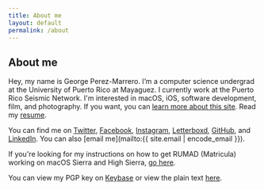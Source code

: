 ```yaml
---
title: About me
layout: default
permalink: /about
---
```


## About me

Hey, my name is George Perez-Marrero. I’m a computer science undergrad at the University of Puerto Rico at Mayaguez. I currently work at the Puerto Rico Seismic Network. I'm interested in macOS, iOS, software development, film, and photography. If you want, you can [learn more about this site](/site). Read my [resume](/resume).

You can find me on [Twitter](https://twitter.com/georgeperez/), [Facebook](https://facebook.com/georgeperezmarrero/), [Instagram](https://instagram.com/georgeperez/), [Letterboxd](https://letterboxd.com/georgeperez/), [GitHub](https://github.com/georgeperez/), and [LinkedIn](https://linkedin.com/in/georgeperezmarrero/). You can also [email me](mailto:{{ site.email | encode_email }}). 

If you're looking for my instructions on how to get RUMAD (Matricula) working on macOS Sierra and High Sierra, [go here](/matricula).

You can view my PGP key on [Keybase](https://keybase.io/georgeperezm/) or view the plain text [here](/key.txt).
